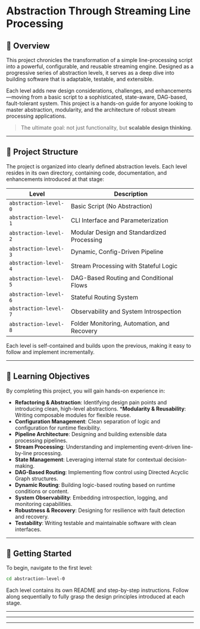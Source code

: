 
# Abstraction Through Streaming Line Processing

## 📌 Overview

This project chronicles the transformation of a simple line-processing script into a powerful, configurable, and reusable streaming engine. Designed as a progressive series of abstraction levels, it serves as a deep dive into building software that is adaptable, testable, and extensible.

Each level adds new design considerations, challenges, and enhancements—moving from a basic script to a sophisticated, state-aware, DAG-based, fault-tolerant system. This project is a hands-on guide for anyone looking to master abstraction, modularity, and the architecture of robust stream processing applications.

> The ultimate goal: not just functionality, but **scalable design thinking**.

---

## 🧱 Project Structure

The project is organized into clearly defined abstraction levels. Each level resides in its own directory, containing code, documentation, and enhancements introduced at that stage:

| Level                 | Description                                 |
| --------------------- | ------------------------------------------- |
| `abstraction-level-0` | Basic Script (No Abstraction)               |
| `abstraction-level-1` | CLI Interface and Parameterization          |
| `abstraction-level-2` | Modular Design and Standardized Processing  |
| `abstraction-level-3` | Dynamic, Config-Driven Pipeline             |
| `abstraction-level-4` | Stream Processing with Stateful Logic       |
| `abstraction-level-5` | DAG-Based Routing and Conditional Flows     |
| `abstraction-level-6` | Stateful Routing System                     |
| `abstraction-level-7` | Observability and System Introspection      |
| `abstraction-level-8` | Folder Monitoring, Automation, and Recovery |

Each level is self-contained and builds upon the previous, making it easy to follow and implement incrementally.

---

## 🎯 Learning Objectives

By completing this project, you will gain hands-on experience in:

*  **Refactoring & Abstraction**: Identifying design pain points and introducing clean, high-level abstractions.
***Modularity & Reusability**: Writing composable modules for flexible reuse.
*  **Configuration Management**: Clean separation of logic and configuration for runtime flexibility.
*  **Pipeline Architecture**: Designing and building extensible data processing pipelines.
*  **Stream Processing**: Understanding and implementing event-driven line-by-line processing.
*  **State Management**: Leveraging internal state for contextual decision-making.
*  **DAG-Based Routing**: Implementing flow control using Directed Acyclic Graph structures.
*  **Dynamic Routing**: Building logic-based routing based on runtime conditions or content.
* **System Observability**: Embedding introspection, logging, and monitoring capabilities.
*  **Robustness & Recovery**: Designing for resilience with fault detection and recovery.
*  **Testability**: Writing testable and maintainable software with clean interfaces.

---

## 🚀 Getting Started

To begin, navigate to the first level:

```bash
cd abstraction-level-0
```

Each level contains its own README and step-by-step instructions. Follow along sequentially to fully grasp the design principles introduced at each stage.

---



---



---

